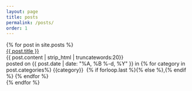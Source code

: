 ```yaml
---
layout: page
title: posts
permalink: /posts/
order: 1
---
```


<div class="post-content-download">

  <div class="container">
    <div class="post-list">
      {%  for post in site.posts %}
      <div class="post-box">
      <div class="post-title">
        <a class="post-title" href="{{post.url | prepend:site.baseurl }}" > {{ post.title }}</a>
      </div>
      <div class="post-excerpt">
        {{ post.content | strip_html | truncatewords:20}}
      </div>
      <div class="posted">
        posted on
        <span class="posted-on">
          {{ post.date | date: "%A, %B %-d, %Y" }}
        </span>
        <span class="in">
          in
        </span>
        <span class="categories-on">
          {% for category in post.categories%}
          {{category}} &nbsp;{% if forloop.last %}{% else %},{% endif %}
          {% endfor %}
        </span>
      </div>
  </div>
  {% endfor %}
  </div>
<div class="posts">
</div>
</div>
